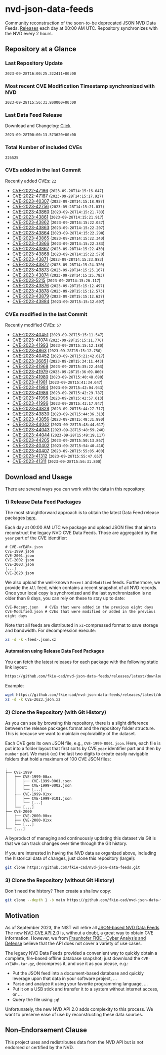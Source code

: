 # nvd-json-data-feeds

Community reconstruction of the soon-to-be deprecated JSON NVD Data Feeds. 
[Releases](https://github.com/fkie-cad/nvd-json-data-feeds/releases/latest) each day at 00:00 AM UTC.
Repository synchronizes with the NVD every 2 hours.

## Repository at a Glance

### Last Repository Update

```plain
2023-09-28T16:00:25.322411+00:00
```

### Most recent CVE Modification Timestamp synchronized with NVD

```plain
2023-09-28T15:56:31.800000+00:00
```

### Last Data Feed Release

Download and Changelog: [Click](https://github.com/fkie-cad/nvd-json-data-feeds/releases/latest)

```plain
2023-09-28T00:00:13.573620+00:00
```

### Total Number of included CVEs

```plain
226525
```

### CVEs added in the last Commit

Recently added CVEs: `22`

* [CVE-2022-47186](CVE-2022/CVE-2022-471xx/CVE-2022-47186.json) (`2023-09-28T14:15:16.047`)
* [CVE-2022-47187](CVE-2022/CVE-2022-471xx/CVE-2022-47187.json) (`2023-09-28T14:15:17.927`)
* [CVE-2023-40307](CVE-2023/CVE-2023-403xx/CVE-2023-40307.json) (`2023-09-28T14:15:18.987`)
* [CVE-2023-42756](CVE-2023/CVE-2023-427xx/CVE-2023-42756.json) (`2023-09-28T14:15:21.037`)
* [CVE-2023-43860](CVE-2023/CVE-2023-438xx/CVE-2023-43860.json) (`2023-09-28T14:15:21.783`)
* [CVE-2023-43861](CVE-2023/CVE-2023-438xx/CVE-2023-43861.json) (`2023-09-28T14:15:21.917`)
* [CVE-2023-43862](CVE-2023/CVE-2023-438xx/CVE-2023-43862.json) (`2023-09-28T14:15:22.037`)
* [CVE-2023-43863](CVE-2023/CVE-2023-438xx/CVE-2023-43863.json) (`2023-09-28T14:15:22.207`)
* [CVE-2023-43864](CVE-2023/CVE-2023-438xx/CVE-2023-43864.json) (`2023-09-28T14:15:22.290`)
* [CVE-2023-43865](CVE-2023/CVE-2023-438xx/CVE-2023-43865.json) (`2023-09-28T14:15:22.340`)
* [CVE-2023-43866](CVE-2023/CVE-2023-438xx/CVE-2023-43866.json) (`2023-09-28T14:15:22.383`)
* [CVE-2023-43867](CVE-2023/CVE-2023-438xx/CVE-2023-43867.json) (`2023-09-28T14:15:22.430`)
* [CVE-2023-43868](CVE-2023/CVE-2023-438xx/CVE-2023-43868.json) (`2023-09-28T14:15:22.570`)
* [CVE-2023-43871](CVE-2023/CVE-2023-438xx/CVE-2023-43871.json) (`2023-09-28T14:15:23.883`)
* [CVE-2023-43872](CVE-2023/CVE-2023-438xx/CVE-2023-43872.json) (`2023-09-28T14:15:24.320`)
* [CVE-2023-43873](CVE-2023/CVE-2023-438xx/CVE-2023-43873.json) (`2023-09-28T14:15:25.167`)
* [CVE-2023-43874](CVE-2023/CVE-2023-438xx/CVE-2023-43874.json) (`2023-09-28T14:15:25.783`)
* [CVE-2023-5215](CVE-2023/CVE-2023-52xx/CVE-2023-5215.json) (`2023-09-28T14:15:26.117`)
* [CVE-2023-43876](CVE-2023/CVE-2023-438xx/CVE-2023-43876.json) (`2023-09-28T15:15:12.497`)
* [CVE-2023-43878](CVE-2023/CVE-2023-438xx/CVE-2023-43878.json) (`2023-09-28T15:15:12.573`)
* [CVE-2023-43879](CVE-2023/CVE-2023-438xx/CVE-2023-43879.json) (`2023-09-28T15:15:12.637`)
* [CVE-2023-43884](CVE-2023/CVE-2023-438xx/CVE-2023-43884.json) (`2023-09-28T15:15:12.697`)


### CVEs modified in the last Commit

Recently modified CVEs: `57`

* [CVE-2023-40451](CVE-2023/CVE-2023-404xx/CVE-2023-40451.json) (`2023-09-28T15:15:11.547`)
* [CVE-2023-41074](CVE-2023/CVE-2023-410xx/CVE-2023-41074.json) (`2023-09-28T15:15:11.770`)
* [CVE-2023-41993](CVE-2023/CVE-2023-419xx/CVE-2023-41993.json) (`2023-09-28T15:15:12.180`)
* [CVE-2023-4863](CVE-2023/CVE-2023-48xx/CVE-2023-4863.json) (`2023-09-28T15:15:12.750`)
* [CVE-2023-40452](CVE-2023/CVE-2023-404xx/CVE-2023-40452.json) (`2023-09-28T15:21:42.617`)
* [CVE-2023-36851](CVE-2023/CVE-2023-368xx/CVE-2023-36851.json) (`2023-09-28T15:34:11.443`)
* [CVE-2023-41968](CVE-2023/CVE-2023-419xx/CVE-2023-41968.json) (`2023-09-28T15:35:22.463`)
* [CVE-2023-41979](CVE-2023/CVE-2023-419xx/CVE-2023-41979.json) (`2023-09-28T15:36:09.860`)
* [CVE-2023-41980](CVE-2023/CVE-2023-419xx/CVE-2023-41980.json) (`2023-09-28T15:40:48.690`)
* [CVE-2023-41981](CVE-2023/CVE-2023-419xx/CVE-2023-41981.json) (`2023-09-28T15:41:34.647`)
* [CVE-2023-41984](CVE-2023/CVE-2023-419xx/CVE-2023-41984.json) (`2023-09-28T15:42:04.943`)
* [CVE-2023-41986](CVE-2023/CVE-2023-419xx/CVE-2023-41986.json) (`2023-09-28T15:42:29.787`)
* [CVE-2023-41995](CVE-2023/CVE-2023-419xx/CVE-2023-41995.json) (`2023-09-28T15:42:57.613`)
* [CVE-2023-41996](CVE-2023/CVE-2023-419xx/CVE-2023-41996.json) (`2023-09-28T15:43:17.947`)
* [CVE-2023-43828](CVE-2023/CVE-2023-438xx/CVE-2023-43828.json) (`2023-09-28T15:44:27.717`)
* [CVE-2023-43830](CVE-2023/CVE-2023-438xx/CVE-2023-43830.json) (`2023-09-28T15:44:36.313`)
* [CVE-2023-43856](CVE-2023/CVE-2023-438xx/CVE-2023-43856.json) (`2023-09-28T15:48:31.890`)
* [CVE-2023-44042](CVE-2023/CVE-2023-440xx/CVE-2023-44042.json) (`2023-09-28T15:48:44.617`)
* [CVE-2023-44043](CVE-2023/CVE-2023-440xx/CVE-2023-44043.json) (`2023-09-28T15:48:59.240`)
* [CVE-2023-44044](CVE-2023/CVE-2023-440xx/CVE-2023-44044.json) (`2023-09-28T15:49:19.117`)
* [CVE-2023-44205](CVE-2023/CVE-2023-442xx/CVE-2023-44205.json) (`2023-09-28T15:50:13.867`)
* [CVE-2023-40402](CVE-2023/CVE-2023-404xx/CVE-2023-40402.json) (`2023-09-28T15:54:40.410`)
* [CVE-2023-40407](CVE-2023/CVE-2023-404xx/CVE-2023-40407.json) (`2023-09-28T15:55:05.400`)
* [CVE-2023-41312](CVE-2023/CVE-2023-413xx/CVE-2023-41312.json) (`2023-09-28T15:55:47.057`)
* [CVE-2023-41311](CVE-2023/CVE-2023-413xx/CVE-2023-41311.json) (`2023-09-28T15:56:31.800`)


## Download and Usage

There are several ways you can work with the data in this repository:

### 1) Release Data Feed Packages

The most straightforward approach is to obtain the latest Data Feed release packages [here](https://github.com/fkie-cad/nvd-json-data-feeds/releases/latest).

Each day at 00:00 AM UTC we package and upload JSON files that aim to reconstruct the legacy NVD CVE Data Feeds.
Those are aggregated by the `year` part of the CVE identifier:

```
# CVE-<YEAR>.json
CVE-1999.json
CVE-2001.json
CVE-2002.json
CVE-2003.json
[...]
CVE-2023.json
```

We also upload the well-known `Recent` and `Modified` feeds.
Furthermore, we provide the `All` feed, which contains a recent snapshot of all NVD records.
Once your local copy is synchronized and the last synchronization is no older than 8 days, you can rely on these to stay up to date:

```plain
CVE-Recent.json   # CVEs that were added in the previous eight days
CVE-Modified.json # CVEs that were modified or added in the previous eight days
```

Note that all feeds are distributed in `xz`-compressed format to save storage and bandwidth.
For decompression execute:

```sh
xz -d -k <feed>.json.xz
```


#### Automation using Release Data Feed Packages

You can fetch the latest releases for each package with the following static link layout:

```sh
https://github.com/fkie-cad/nvd-json-data-feeds/releases/latest/download/CVE-<YEAR>.json.xz
```

Example:

```sh
wget https://github.com/fkie-cad/nvd-json-data-feeds/releases/latest/download/CVE-2023.json.xz
xz -d -k CVE-2023.json.xz
```

### 2) Clone the Repository (with Git History)

As you can see by browsing this repository, there is a slight difference between the release packages format and the repository folder structure.
This is because we want to maintain explorability of the dataset.

Each CVE gets its own JSON file, e.g., `CVE-1999-0001.json`.
Here, each file is put into a folder layout that first sorts by CVE `year` identifier part and then by `number` part.
We mask (`xx`) the last two digits to create easily navigable folders that hold a maximum of 100 CVE JSON files:

```plain
.
├── CVE-1999
│   ├── CVE-1999-00xx
│   │   ├── CVE-1999-0001.json
│   │   ├── CVE-1999-0002.json
│   │   └── [...]
│   ├── CVE-1999-01xx
│   │   ├── CVE-1999-0101.json
│   │   └── [...]
│   └── [...]
├── CVE-2000
│   ├── CVE-2000-00xx
│   ├── CVE-2000-01xx
│   └── [...]
└── [...]
```

A byproduct of managing and continuously updating this dataset via Git is that we can track changes over time through the Git history.

If you are interested in having the NVD data as organized above, including the historical data of changes, just clone this repository (large!):

```sh
git clone https://github.com/fkie-cad/nvd-json-data-feeds.git
```

### 3) Clone the Repository (without Git History)

Don't need the history? Then create a shallow copy:

```sh
git clone --depth 1 -b main https://github.com/fkie-cad/nvd-json-data-feeds.git
```

## Motivation

As of September 2023, the NIST will retire all [JSON-based NVD Data Feeds](https://nvd.nist.gov/vuln/data-feeds#divRetirementBanner-1).
The new [NVD CVE API 2.0](https://nvd.nist.gov/developers/vulnerabilities) is, without a doubt, a great way to obtain CVE information.
However, we from [Fraunhofer FKIE - Cyber Analysis and Defense](https://www.fkie.fraunhofer.de/en/departments/cad.html) believe that the API does not cover a variety of use cases.

The legacy NVD Data Feeds provided a convenient way to quickly obtain a complete, file-based offline database snapshot; just download the `CVE-<YEAR>.tar.gz`, decompress it, and use it as you please, e.g.:

* Put the JSON feed into a document-based database and quickly leverage upon that data in your software project, ...
* Parse and analyze it using your favorite programming language, ...
* Put it on a USB stick and transfer it to a system without internet access, or ...
* Query the file using `jq`!

Unfortunately, the new NVD API 2.0 adds complexity to this process.
We want to preserve ease of use by reconstructing these data sources.

## Non-Endorsement Clause

This project uses and redistributes data from the NVD API but is not endorsed or certified by the NVD.